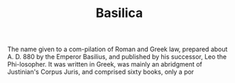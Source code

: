 ---
title: Basilica
letter: B
permalink: "/definitions/basilica.html"
body: The name given to a com-pilation of Roman and Greek law, prepared about A. D.
  880 by the Emperor Basilius, and published by his successor, Leo the Phi-losopher.
  It was written in Greek, was mainly an abridgment of Justinian's Corpus Juris, and
  comprised sixty books, only a por
published_at: '2018-07-07'
source: Black's Law Dictionary
layout: post
---